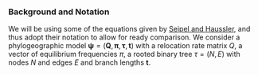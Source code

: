 <!--pandoc
s:
mathjax:
-->

### Background and Notation

We will be using some of the equations given by [Seipel and
  Haussler](http://mbe.oxfordjournals.org/content/21/3/468), and thus
adopt their notation to allow for ready comparison. We consider a
phylogeographic model $\mathbf{\psi} = (\mathbf{Q},
\mathbf{\pi},\mathbf{\tau}, \mathbf{t})$ with a relocation rate matrix
$Q$, a vector of equilibrium frequencies $\pi$, a rooted binary tree
$\tau =(N,E)$ with nodes $N$ and edges $E$ and branch lengths
$\mathbf{t}$.

